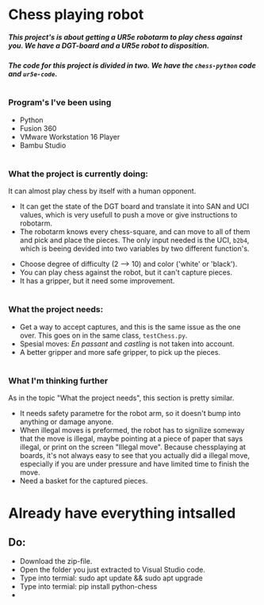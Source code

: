 # Chess playing robot

##### This project's is about getting a UR5e robotarm to play chess against you. We have a DGT-board and a UR5e robot to disposition.
##### The code for this project is divided in two. We have the `chess-python` code and `ur5e-code`. 
#
### Program's I've been using
* Python
* Fusion 360
* VMware Workstation 16 Player
* Bambu Studio
#
### What the project is currently doing:
It can almost play chess by itself with a human opponent. 
* It can get the state of the DGT board and translate it into SAN and UCI values, which is very usefull to push a move or give instructions to robotarm. 
* The robotarm knows every chess-square, and can move to all of them and pick and place the pieces. The only input needed is the UCI, `b2b4`, which is beeing devided into two variables by two different function's.
+ Choose degree of difficulty (2 --> 10) and color ('white' or 'black').
+ You can play chess against the robot, but it can't capture pieces.
+ It has a gripper, but it need some improvement.
#
### What the project needs:
* Get a way to accept captures, and this is the same issue as the one over. This goes on in the same class, `testChess.py`. 
* Spesial moves: *En passant* and *castling* is not taken into account.
* A better gripper and more safe gripper, to pick up the pieces.
#
### What I'm thinking further
As in the topic "What the project needs", this section is pretty similar.
+ It needs safety parametre for the robot arm, so it doesn't bump into anything or damage anyone.
+ When illegal moves is preformed, the robot has to signilize someway that the move is illegal, maybe pointing at a piece of paper that says illegal, or print on the screen "Illegal move". Because chessplaying at boards, it's not always easy to see that you actually did a illegal move, especially if you are under pressure and have limited time to finish the move.
+ Need a basket for the captured pieces.

  
# Already have everything intsalled

## Do:
- Download the zip-file.
- Open the folder you just extracted to Visual Studio code.
- Type into termial: sudo apt update && sudo apt upgrade
- Type into termial: pip install python-chess
- 





